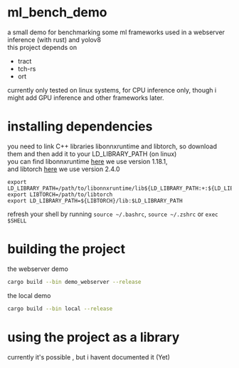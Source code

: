 # ml_bench_demo
a small demo for benchmarking some ml frameworks  used in a webserver inference (with rust) and yolov8 <br>
this project depends on 

- tract
- tch-rs
- ort

currently  only tested on linux systems, for CPU inference only, though i might add GPU inference and other frameworks later. <br>


# installing dependencies
you need to link C++ libraries libonnxruntime and libtorch, so download them and then add it to your LD_LIBRARY_PATH (on linux) <br>
you can find libonnxruntime [here](https://github.com/microsoft/onnxruntime/releases) we use version 1.18.1, <br>
and libtorch [here](https://pytorch.org/) we use version 2.4.0


```
export LD_LIBRARY_PATH=/path/to/libonnxruntime/lib${LD_LIBRARY_PATH:+:${LD_LIBRARY_PATH}}
export LIBTORCH=/path/to/libtorch
export LD_LIBRARY_PATH=${LIBTORCH}/lib:$LD_LIBRARY_PATH
```
refresh your shell by running `source ~/.bashrc`, `source ~/.zshrc` or `exec $SHELL`


# building the project

the webserver demo
```bash
cargo build --bin demo_webserver --release
```

the local demo
```bash
cargo build --bin local --release
```

# using the project as a library 
currently it's possible , but i havent documented it (Yet) 


